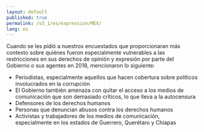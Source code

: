 ```yaml
---
layout: default
published: true
permalink: /v3_1/es/expression/MEX/
lang: es
---
```


Cuando se les pidió a nuestros encuestados que proporcionaran más contexto sobre quiénes fueron especialmente vulnerables a las restricciones en sus derechos de opinión y expresión por parte del Gobierno o sus agentes en 2018, mencionaron lo siguiente:
-	Periodistas, especialmente aquellos que hacen cobertura sobre políticos involucrados en la corrupción
-    El Gobierno también amenaza con quitar el acceso a los medios de comunicación que son demasiado críticos, lo que lleva a la autocensura
-	Defensores de los derechos humanos
-	Personas que denuncian abusos contra los derechos humanos
-	Activistas y trabajadores de los medios de comunicación, especialmente en los estados de Guerrero, Querétaro y Chiapas
